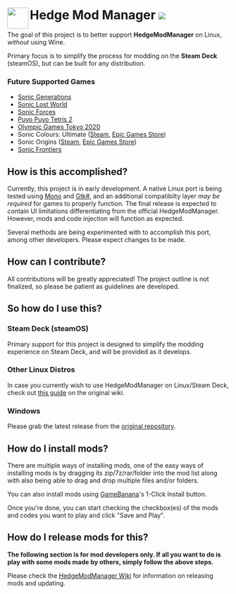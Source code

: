 <h1>
    <a href="#--------------------hedge-mod-manager">
        <img width="48" align="left" src="https://github.com/thesupersonic16/HedgeModManager/raw/rewrite/HedgeModManager/Resources/Graphics/icon256.png">
    </a>
    Hedge Mod Manager
    <img src="https://github.com/thesupersonic16/HedgeModManager/actions/workflows/build.yml/badge.svg">
</h1>

The goal of this project is to better support **HedgeModManager** on Linux, *without* using Wine.

Primary focus is to simplify the process for modding on the **Steam Deck** (steamOS), but can be built for any distribution.

### Future Supported Games
- [Sonic Generations](https://store.steampowered.com/app/71340)
- [Sonic Lost World](https://store.steampowered.com/app/329440)
- [Sonic Forces](https://store.steampowered.com/app/637100)
- [Puyo Puyo Tetris 2](https://store.steampowered.com/app/1259790)
- [Olympic Games Tokyo 2020](https://store.steampowered.com/app/981890)
- Sonic Colours: Ultimate ([Steam](https://store.steampowered.com/app/2055290), [Epic Games Store](https://www.epicgames.com/store/p/sonic-colors-ultimate))
- Sonic Origins ([Steam](https://store.steampowered.com/app/1794960), [Epic Games Store](https://store.epicgames.com/en-US/p/sonic-origins))
- [Sonic Frontiers](https://store.steampowered.com/app/1237320)

## How is this accomplished?
Currently, this project is in early development. A native Linux port is being tested using [Mono](https://www.mono-project.com/) and [Gtk#](https://github.com/GtkSharp/GtkSharp), and an additional compatibilty layer *may be required* for games to properly function. The final release is expected to contain UI limitations differentiating from the official HedgeModManager. However, mods and code injection will function as expected.

Several methods are being experimented with to accomplish this port, among other developers. Please expect changes to be made.

## How can I contribute?
All contributions will be greatly appreciated! The project outline is not finalized, so please be patient as guidelines are developed.

## So how do I use this?
### Steam Deck (steamOS)
Primary support for this project is designed to simplify the modding experience on Steam Deck, and will be provided as it develops.

### Other Linux Distros
In case you currently wish to use HedgeModManager on Linux/Steam Deck, check out [this guide](https://github.com/thesupersonic16/HedgeModManager/wiki/Running-on-Linux-(Wine)) on the original wiki.

### Windows
Please grab the latest release from the [original repository](https://github.com/thesupersonic16/HedgeModManager).

## How do I install mods?
There are multiple ways of installing mods, one of the easy ways of installing mods is by dragging its zip/7z/rar/folder into the mod list along with also being able to drag and drop multiple files and/or folders.

You can also install mods using [GameBanana](https://gamebanana.com)'s 1-Click Install button. 

Once you're done, you can start checking the checkbox(es) of the mods and codes you want to play and click "Save and Play".

## How do I release mods for this?
**The following section is for mod developers only. If all you want to do is play with some mods made by others, simply follow the above steps.**

Please check the [HedgeModManager Wiki](https://github.com/thesupersonic16/HedgeModManager/wiki) for information on releasing mods and updating.
